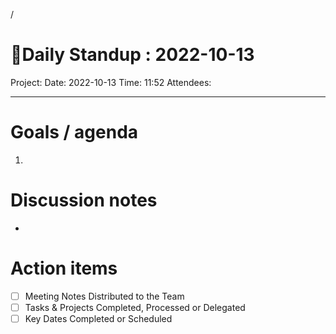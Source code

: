 /
# 🌱Daily Standup : 2022-10-13
Project:
Date: 2022-10-13
Time: 11:52
Attendees:

---

# Goals / agenda
1. 

# Discussion notes
- 

# Action items
- [ ] Meeting Notes Distributed to the Team
- [ ] Tasks & Projects Completed, Processed or Delegated
- [ ] Key Dates Completed or Scheduled